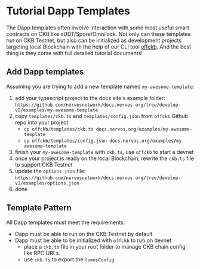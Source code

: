 # Tutorial Dapp Templates

The Dapp templates often involve interaction with some most useful smart contracts on CKB like xUDT/Spore/Omnilock. Not only can these templates run on CKB Testnet, but also can be initialized as development projects targeting local Blockchain with the help of our CLI tool [offckb](https://github.com/RetricSu/offckb). And the best thing is they come with full detailed tutorial documents!

## Add Dapp templates

Assuming you are trying to add a new template named `my-awesome-template`:

1. add your typescript project to the docs site's example folder: `https://github.com/nervosnetwork/docs.nervos.org/tree/develop-v2/examples/my-awesome-template`
2. copy `templates/ckb.ts` and `templates/config.json` from `offckb` Github repo into your project
   - `cp offckb/templates/ckb.ts docs.nervos.org/examples/my-awesome-template`
   - `cp offckb/templates/config.json docs.nervos.org/examples/my-awesome-template`
3. finish your `my-awesome-template` with `ckb.ts`, use `offckb` to start a devnet
4. once your project is ready on the local Blockchain, rewrite the `ckb.ts` file to support CKB Testnet
5. update the `options.json` file: `https://github.com/nervosnetwork/docs.nervos.org/tree/develop-v2/examples/options.json`
6. done

## Template Pattern

All Dapp templates must meet the requirements:

- Dapp must be able to run on the CKB Testnet by default
- Dapp must be able to be initialized with `offckb` to run on devnet
  - place a `ckb.ts` file in your root folder to manage CKB chain config like RPC URLs.
  - use `ckb.ts` to export the `lumosConfig`
